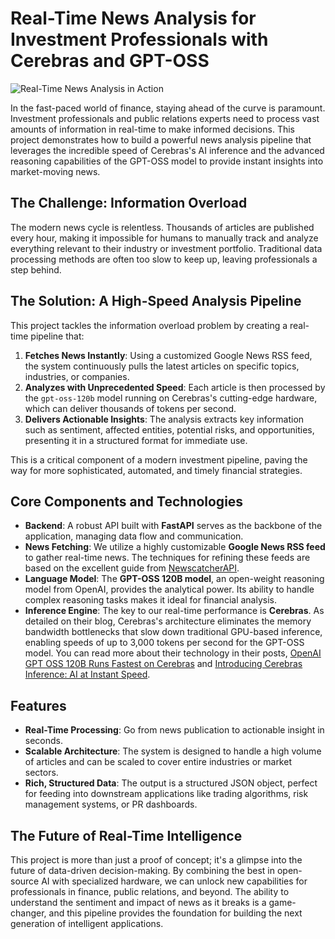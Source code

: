 # Real-Time News Analysis for Investment Professionals with Cerebras and GPT-OSS

![Real-Time News Analysis in Action](images/cerebras_realtime_analysis.gif)

In the fast-paced world of finance, staying ahead of the curve is paramount. Investment professionals and public relations experts need to process vast amounts of information in real-time to make informed decisions. This project demonstrates how to build a powerful news analysis pipeline that leverages the incredible speed of Cerebras's AI inference and the advanced reasoning capabilities of the GPT-OSS model to provide instant insights into market-moving news.

## The Challenge: Information Overload

The modern news cycle is relentless. Thousands of articles are published every hour, making it impossible for humans to manually track and analyze everything relevant to their industry or investment portfolio. Traditional data processing methods are often too slow to keep up, leaving professionals a step behind.

## The Solution: A High-Speed Analysis Pipeline

This project tackles the information overload problem by creating a real-time pipeline that:

1.  **Fetches News Instantly**: Using a customized Google News RSS feed, the system continuously pulls the latest articles on specific topics, industries, or companies.
2.  **Analyzes with Unprecedented Speed**: Each article is then processed by the `gpt-oss-120b` model running on Cerebras's cutting-edge hardware, which can deliver thousands of tokens per second.
3.  **Delivers Actionable Insights**: The analysis extracts key information such as sentiment, affected entities, potential risks, and opportunities, presenting it in a structured format for immediate use.

This is a critical component of a modern investment pipeline, paving the way for more sophisticated, automated, and timely financial strategies.

## Core Components and Technologies

-   **Backend**: A robust API built with **FastAPI** serves as the backbone of the application, managing data flow and communication.
-   **News Fetching**: We utilize a highly customizable **Google News RSS feed** to gather real-time news. The techniques for refining these feeds are based on the excellent guide from [NewscatcherAPI](https://www.newscatcherapi.com/blog/google-news-rss-search-parameters-the-missing-documentaiton).
-   **Language Model**: The **GPT-OSS 120B model**, an open-weight reasoning model from OpenAI, provides the analytical power. Its ability to handle complex reasoning tasks makes it ideal for financial analysis.
-   **Inference Engine**: The key to our real-time performance is **Cerebras**. As detailed on their blog, Cerebras's architecture eliminates the memory bandwidth bottlenecks that slow down traditional GPU-based inference, enabling speeds of up to 3,000 tokens per second for the GPT-OSS model. You can read more about their technology in their posts, [OpenAI GPT OSS 120B Runs Fastest on Cerebras](https://www.cerebras.ai/blog/openai-gpt-oss-120b-runs-fastest-on-cerebras) and [Introducing Cerebras Inference: AI at Instant Speed](https://www.cerebras.ai/blog/introducing-cerebras-inference-ai-at-instant-speed).

## Features

-   **Real-Time Processing**: Go from news publication to actionable insight in seconds.
-   **Scalable Architecture**: The system is designed to handle a high volume of articles and can be scaled to cover entire industries or market sectors.
-   **Rich, Structured Data**: The output is a structured JSON object, perfect for feeding into downstream applications like trading algorithms, risk management systems, or PR dashboards.

## The Future of Real-Time Intelligence

This project is more than just a proof of concept; it's a glimpse into the future of data-driven decision-making. By combining the best in open-source AI with specialized hardware, we can unlock new capabilities for professionals in finance, public relations, and beyond. The ability to understand the sentiment and impact of news as it breaks is a game-changer, and this pipeline provides the foundation for building the next generation of intelligent applications.
